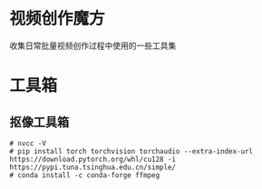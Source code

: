 # 视频创作魔方

收集日常批量视频创作过程中使用的一些工具集


# 工具箱
## 抠像工具箱
```commandline
# nvcc -V
# pip install torch torchvision torchaudio --extra-index-url https://download.pytorch.org/whl/cu128 -i https://pypi.tuna.tsinghua.edu.cn/simple/
# conda install -c conda-forge ffmpeg
```
